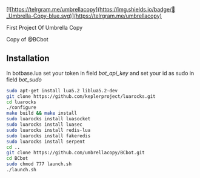 [![https://telrgram.me/umbrellacopy](https://img.shields.io/badge/👥_Umbrella-Copy-blue.svg)](https://telrgram.me/umbrellacopy)

First Project Of Umbrella Copy

Copy of @BCbot

Installation
------------
In botbase.lua set your token in field *bot_api_key* and set your id as sudo in field *bot_sudo*
```bash
sudo apt-get install lua5.2 liblua5.2-dev
git clone https://github.com/keplerproject/luarocks.git
cd luarocks
./configure
make build && make install
sudo luarocks install luasocket
sudo luarocks install luasec
sudo luarocks install redis-lua
sudo luarocks install fakeredis
sudo luarocks install serpent
cd ..
git clone https://github.com/umbrellacopy/BCbot.git
cd BCbot
sudo chmod 777 launch.sh
./launch.sh
```
